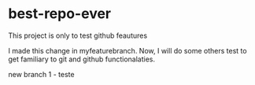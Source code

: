 # best-repo-ever
This project is only to test github feautures 

I made this change in myfeaturebranch. Now, I will do some others test to get familiary to git and github functionalaties.

new branch 1 - teste